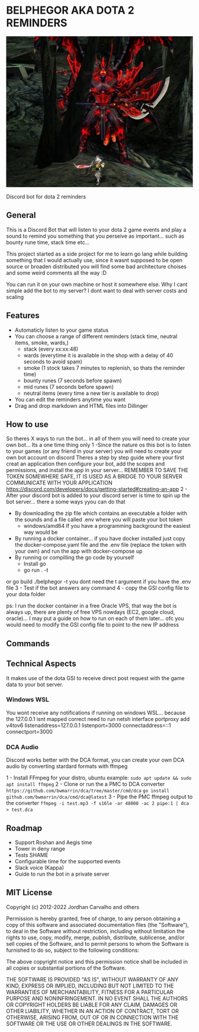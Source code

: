 # BELPHEGOR AKA DOTA 2 REMINDERS

![Belphegor](dev_assets/belphegor.png?raw=true "Belphegor")

Discord bot for dota 2 reminders


## General
This is a Discord Bot that will listen to your dota 2 game events and play a sound to remind you something that you perseive as important... such as bounty rune time, stack time etc...

This project started as a side project for me to learn go lang while building something that I would actually use, since it wasnt supposed to be open source or broaden distributed you will find some bad architecture choises and some weird comments all the way :D

You can run it on your own machine or host it somewhere else.
Why I cant simple add the bot to my server? I dont want to deal with server costs and scaling

## Features

- Automaticly listen to your game status
- You can choose a range of different reminders (stack time, neutral items, smoke, wards,)
  - stack (every xx:xx:48)
  - wards (everytime it is available in the shop with a delay of 40 seconds to avoid spam)
  - smoke (1 stock takes 7 minutes to replenish, so thats the reminder time)
  - bounty runes (7 seconds before spawn)
  - mid runes (7 seconds before spawn)
  - neutral items (every time a new tier is available to drop)
- You can edit the reminders anytime you want
- Drag and drop markdown and HTML files into Dillinger

## How to use
So theres X ways to run the bot... in all of them you will need to create your own bot... Its a one time thing only
1 -Since the nature os this bot is to listen to your games (or any friend in your server) you will need to create your own bot account on discord
Theres a step by step guide where your first creat an application then configure your bot, add the scopes and permissions, and install the app in your server... REMEMBER TO SAVE THE TOKEN SOMEWHERE SAFE, IT IS USED AS A BRIDGE TO YOUR SERVER COMMUNICATE WITH YOUR APPLICATION
https://discord.com/developers/docs/getting-started#creating-an-app
2 - After your discord bot is added to your discord server is time to spin up the bot server... there a some ways yyou can do that
* By downloading the zip file which contains an executable a folder with the sounds and a file called .env where you will paste your bot token
  * windows/amd64
If you have a programming background the easiest way would be
* By running a docker container... if you have docker installed just copy the docker-compose.yaml file and the .env file (replace the token with your own) and run the app with docker-compose up
* By running or compilling the go code by yourself
    * Install go
    * go run . -t <BOT-TOKEN>

or
go build
./belphegor -t <BOT-TOKEN>
you dont need the t argument if you have the .env file
3 - Test if the bot answers any command
4 - copy the GSI config file to your dota folder

ps: I run the docker container in a free Oracle VPS, that way the bot is always up, there are plenty of free VPS nowdays (EC2, google cloud, oracle)... I may put a guide on how to run on each of them later... ofc you would need to modify the GSI config file to point to the new IP address

## Commands

## Technical Aspects
It makes use of the dota GSI to receive direct post request with the game data to your bot server.

### Windows WSL
You wont receive any notifications if running on windows WSL... because the 127.0.0.1 isnt mapped correct
need to run
netsh interface portproxy add v4tov6 listenaddress=127.0.0.1 listenport=3000 connectaddress=::1 connectport=3000

### DCA Audio
Discord works better with the DCA format, you can create your own DCA audio by converting stardard formats with ffmpeg

1 - Install FFmpeg for your distro, ubuntu example: 
`sudo apt update && sudo apt install ffmpeg`
2 - Clone or run the a PMC to DCA converter
`https://github.com/bwmarrin/dca/tree/master/cmd/dca`
`go install github.com/bwmarrin/dca/cmd/dca@latest`
3 - Pipe the PMC ffmpeg output to the converter
`ffmpeg -i test.mp3 -f s16le -ar 48000 -ac 2 pipe:1 | dca > test.dca`

## Roadmap
- Support Roshan and Aegis time
- Tower in deny range
- Tests SHAME
- Configurable time for the supported events
- Slack voice (Kappa)
- Guide to run the bot in a private server

## MIT License

Copyright (c) 2012-2022 Jordhan Carvalho and others

Permission is hereby granted, free of charge, to any person obtaining a copy
of this software and associated documentation files (the "Software"), to deal
in the Software without restriction, including without limitation the rights
to use, copy, modify, merge, publish, distribute, sublicense, and/or sell
copies of the Software, and to permit persons to whom the Software is
furnished to do so, subject to the following conditions:

The above copyright notice and this permission notice shall be included in all
copies or substantial portions of the Software.

THE SOFTWARE IS PROVIDED "AS IS", WITHOUT WARRANTY OF ANY KIND, EXPRESS OR
IMPLIED, INCLUDING BUT NOT LIMITED TO THE WARRANTIES OF MERCHANTABILITY,
FITNESS FOR A PARTICULAR PURPOSE AND NONINFRINGEMENT. IN NO EVENT SHALL THE
AUTHORS OR COPYRIGHT HOLDERS BE LIABLE FOR ANY CLAIM, DAMAGES OR OTHER
LIABILITY, WHETHER IN AN ACTION OF CONTRACT, TORT OR OTHERWISE, ARISING FROM,
OUT OF OR IN CONNECTION WITH THE SOFTWARE OR THE USE OR OTHER DEALINGS IN THE
SOFTWARE.
